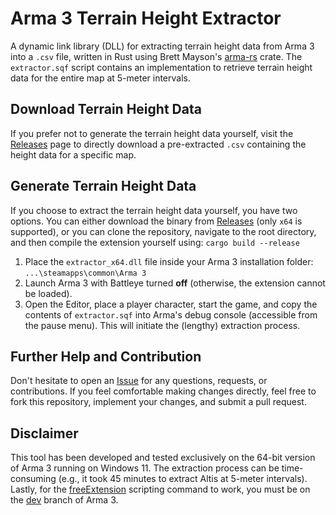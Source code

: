 # Arma 3 Terrain Height Extractor
A dynamic link library (DLL) for extracting terrain height data from Arma 3 into a `.csv` file, written in Rust using Brett Mayson's [arma-rs](https://github.com/brettmayson/arma-rs) crate. The `extractor.sqf` script contains an implementation to retrieve terrain height data for the entire map at 5-meter intervals.

## Download Terrain Height Data
If you prefer not to generate the terrain height data yourself, visit the [Releases](https://github.com/Dreamfarer/arma-3-terrain-height-extractor/releases) page to directly download a pre-extracted `.csv` containing the height data for a specific map.

## Generate Terrain Height Data
If you choose to extract the terrain height data yourself, you have two options. You can either download the binary from [Releases](https://github.com/Dreamfarer/arma-3-terrain-height-extractor/releases) (only `x64` is supported), or you can clone the repository, navigate to the root directory, and then compile the extension yourself using: `cargo build --release`
1. Place the `extractor_x64.dll` file inside your Arma 3 installation folder: `...\steamapps\common\Arma 3`
1. Launch Arma 3 with Battleye turned **off** (otherwise, the extension cannot be loaded).
1. Open the Editor, place a player character, start the game, and copy the contents of `extractor.sqf` into Arma's debug console (accessible from the pause menu). This will initiate the (lengthy) extraction process.

## Further Help and Contribution
Don't hesitate to open an [Issue](https://github.com/Dreamfarer/arma-3-terrain-height-extractor/issues) for any questions, requests, or contributions. If you feel comfortable making changes directly, feel free to fork this repository, implement your changes, and submit a pull request.

## Disclaimer
This tool has been developed and tested exclusively on the 64-bit version of Arma 3 running on Windows 11. The extraction process can be time-consuming (e.g., it took 45 minutes to extract Altis at 5-meter intervals). Lastly, for the [freeExtension](https://community.bistudio.com/wiki/freeExtension) scripting command to work, you must be on the [dev](https://dev.arma3.com/dev-branch) branch of Arma 3.